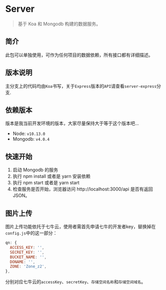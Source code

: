 # Server

> 基于 Koa 和 Mongodb 构建的数据服务。

## 简介

此包可以单独使用，可作为任何项目的数据依赖，所有接口都有详细描述。

## 版本说明

主分支上的代码均由`Koa`书写，关于`Express`版本的`API`请查看`server-express`分支.

## 依赖版本

版本是我当前开发环境的版本，大家尽量保持大于等于这个版本吧...

  - Node: `v10.13.0`
  - Mongodb: `v4.0.4`

## 快速开始

  1. 启动 Mongodb 的服务
  2. 执行 npm install 或者是 yarn 安装依赖
  3. 执行 npm start 或者是 yarn start
  4. 检查服务是否开始，浏览器访问 http://localhost:3000/api 是否有返回JSON。

## 图片上传

图片上传功能依托于七牛云，使用者需首先申请七牛的开发者key，替换掉在`config.js`中的这一部分：

```javascript
qn: {
  ACCESS_KEY: '',
  SECRET_KEY: '',
  BUCKET_NAME: '',
  DONAME: '',
  ZONE: 'Zone_z2',
},
```

分别对应七牛云的`accessKey`、`secretKey`、`存储空间名称`和`存储空间域名`。
